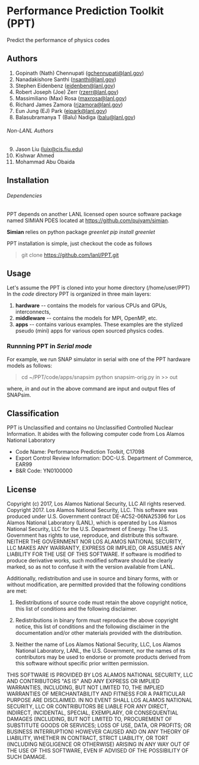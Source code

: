 # Performance Prediction Toolkit (PPT)
Predict the performance of physics codes

## Authors
1. Gopinath (Nath) Chennupati (gchennupati@lanl.gov)
2. Nanadakishore Santhi (nsanthi@lanl.gov)
3. Stephen Eidenbenz (eidenben@lanl.gov)
4. Robert Joseph (Joe) Zerr (rzerr@lanl.gov)
5. Massimiliano (Max) Rosa (maxrosa@lanl.gov)
6. Richard James Zamora (rjzamora@lanl.gov)
7. Eun Jung (EJ) Park (ejpark@lanl.gov)
8. Balasubramanya T (Balu) Nadiga (balu@lanl.gov)
###### Non-LANL Authors
9. Jason Liu (luix@cis.fiu.edu)
10. Kishwar Ahmed
11. Mohammad Abu Obaida

## Installation

###### Dependencies
PPT depends on another LANL licensed open source software package named SIMIAN PDES located at https://github.com/pujyam/simian.

**Simian** relies on python package _greenlet_
_pip install greenlet_

PPT installation is simple, just checkout the code as follows
> git clone https://github.com/lanl/PPT.git

## Usage
Let's assume the PPT is cloned into your home directory (/home/user/PPT)
In the _code_ directory PPT is organized in three main layers:

1. **hardware** -- contains the models for various CPUs and GPUs, interconnects,
2. **middleware** -- contains the models for MPI, OpenMP, etc.
3. **apps** -- contains various examples. These examples are the stylized pseudo (mini) apps for various open sourced physics codes.

### Runnning PPT in _Serial mode_

For example, we run SNAP simulator in serial with one of the PPT hardware models as follows:

> cd ~/PPT/code/apps/snapsim
> python snapsim-orig.py in >> out

where, _in_ and _out_ in the above command are input and output files of SNAPsim.

## Classification
PPT is Unclassified and contains no Unclassified Controlled Nuclear Information. It abides with the following computer code from Los Alamos National Laboratory
* Code Name: Performance Prediction Toolkit, C17098
* Export Control Review Information: DOC-U.S. Department of Commerce, EAR99
* B&R Code: YN0100000

## License
Copyright (c) 2017, Los Alamos National Security, LLC
All rights reserved.
Copyright 2017. Los Alamos National Security, LLC. This software was produced under U.S. Government contract DE-AC52-06NA25396 for Los Alamos National Laboratory (LANL), which is operated by Los Alamos National Security, LLC for the U.S. Department of Energy. The U.S. Government has rights to use, reproduce, and distribute this software.  NEITHER THE GOVERNMENT NOR LOS ALAMOS NATIONAL SECURITY, LLC MAKES ANY WARRANTY, EXPRESS OR IMPLIED, OR ASSUMES ANY LIABILITY FOR THE USE OF THIS SOFTWARE.  If software is modified to produce derivative works, such modified software should be clearly marked, so as not to confuse it with the version available from LANL.

 Additionally, redistribution and use in source and binary forms, with or without modification, are permitted provided that the following conditions are met:
 1. Redistributions of source code must retain the above copyright notice, this list of conditions and the following disclaimer.

 2. Redistributions in binary form must reproduce the above copyright notice, this list of conditions and the following disclaimer in the documentation and/or other materials provided with the distribution.

 3. Neither the name of Los Alamos National Security, LLC, Los Alamos National Laboratory, LANL, the U.S. Government, nor the names of its contributors may be used to endorse or promote products derived from this software without specific prior written permission.


  THIS SOFTWARE IS PROVIDED BY LOS ALAMOS NATIONAL SECURITY, LLC AND CONTRIBUTORS "AS IS" AND ANY EXPRESS OR IMPLIED WARRANTIES, INCLUDING, BUT NOT LIMITED TO, THE IMPLIED WARRANTIES OF MERCHANTABILITY AND FITNESS FOR A PARTICULAR PURPOSE ARE DISCLAIMED. IN NO EVENT SHALL LOS ALAMOS NATIONAL SECURITY, LLC OR CONTRIBUTORS BE LIABLE FOR ANY DIRECT, INDIRECT, INCIDENTAL, SPECIAL, EXEMPLARY, OR CONSEQUENTIAL DAMAGES (INCLUDING, BUT NOT LIMITED TO, PROCUREMENT OF SUBSTITUTE GOODS OR SERVICES; LOSS OF USE, DATA, OR PROFITS; OR BUSINESS INTERRUPTION) HOWEVER CAUSED AND ON ANY THEORY OF LIABILITY, WHETHER IN CONTRACT, STRICT LIABILITY, OR TORT (INCLUDING NEGLIGENCE OR OTHERWISE) ARISING IN ANY WAY OUT OF THE USE OF THIS SOFTWARE, EVEN IF ADVISED OF THE POSSIBILITY OF SUCH DAMAGE.
